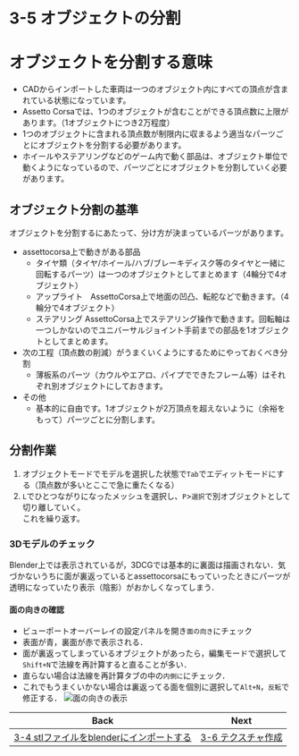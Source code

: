 # 3-5 オブジェクトの分割

# オブジェクトを分割する意味
- CADからインポートした車両は一つのオブジェクト内にすべての頂点が含まれている状態になっています。
- Assetto Corsaでは、1つのオブジェクトが含むことができる頂点数に上限があります。（1オブジェクトにつき2万程度）
- 1つのオブジェクトに含まれる頂点数が制限内に収まるよう適当なパーツごとにオブジェクトを分割する必要があります。
- ホイールやステアリングなどのゲーム内で動く部品は、オブジェクト単位で動くようになっているので、パーツごとにオブジェクトを分割していく必要があります。
## オブジェクト分割の基準
オブジェクトを分割するにあたって、分け方が決まっているパーツがあります。  
- assettocorsa上で動きがある部品
  - タイヤ類（タイヤ/ホイール/ハブ/ブレーキディスク等のタイヤと一緒に回転するパーツ）は一つのオブジェクトとしてまとめます（4輪分で4オブジェクト）  
  - アップライト　AssettoCorsa上で地面の凹凸、転舵などで動きます。（4輪分で4オブジェクト）  
  - ステアリング AssettoCorsa上でステアリング操作で動きます。回転軸は一つしかないのでユニバーサルジョイント手前までの部品を1オブジェクトとしてまとめます。  
- 次の工程（頂点数の削減）がうまくいくようにするためにやっておくべき分割  
  - 薄板系のパーツ（カウルやエアロ、パイプでできたフレーム等）はそれぞれ別オブジェクトにしておきます。  
- その他  
  - 基本的に自由です。1オブジェクトが2万頂点を超えないように（余裕をもって）パーツごとに分割します。  
## 分割作業
1. オブジェクトモードでモデルを選択した状態で`Tab`でエディットモードにする（頂点数が多いとここで急に重たくなる）
1. `L`でひとつながりになったメッシュを選択し、`P`>`選択`で別オブジェクトとして切り離していく。   
これを繰り返す。

### 3Dモデルのチェック
Blender上では表示されているが，3DCGでは基本的に裏面は描画されない．気づかないうちに面が裏返っているとassettocorsaにもっていったときにパーツが透明になっていたり表示（陰影）がおかしくなってしまう．
#### 面の向きの確認
- ビューポートオーバーレイの設定パネルを開き`面の向き`にチェック  
- 表面が青，裏面が赤で表示される．  
- 面が裏返ってしまっているオブジェクトがあったら，編集モードで選択して`Shift+N`で法線を再計算すると直ることが多い．  
- 直らない場合は法線を再計算タブの中の`内側に`にチェック．  
- これでもうまくいかない場合は裏返ってる面を個別に選択して`Alt+N`，`反転`で修正する．
![面の向きの表示](https://user-images.githubusercontent.com/81402033/138587895-65162c80-0fd5-4077-ab3a-dd5638d09684.png)


| Back | Next |
|:---:|:---:|
| [3-4 stlファイルをblenderにインポートする](https://github.com/JSAE-ARCHIVES/MOD-Tutorial/blob/main/3%E7%AB%A0%203D%E3%83%A2%E3%83%87%E3%83%AB%E3%81%AE%E4%BD%9C%E6%88%90/3-4%20stl%E3%83%95%E3%82%A1%E3%82%A4%E3%83%AB%E3%82%92blender%E3%81%AB%E3%82%A4%E3%83%B3%E3%83%9D%E3%83%BC%E3%83%88%E3%81%99%E3%82%8B.md) | [3-6 テクスチャ作成](https://github.com/JSAE-ARCHIVES/MOD-Tutorial/blob/main/3%E7%AB%A0%203D%E3%83%A2%E3%83%87%E3%83%AB%E3%81%AE%E4%BD%9C%E6%88%90/3-6%20%E3%83%86%E3%82%AF%E3%82%B9%E3%83%81%E3%83%A3%E4%BD%9C%E6%88%90.md) |












